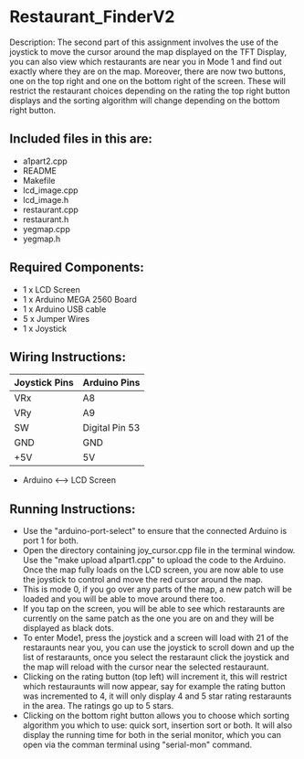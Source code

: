 # Restaurant_FinderV2
Description: The second part of this assignment involves the use of the joystick to move the cursor around the map displayed on the TFT Display, you can also view which restaurants are near you in Mode 1 and find out exactly where they are on the map. Moreover, there are now two buttons, one on the top right and one on the bottom right of the screen. These will restrict the restaurant choices depending on the rating the top right button displays and the sorting algorithm will change depending on the bottom right button.

Included files in this are:
-----------------------------
- a1part2.cpp
- README
- Makefile
- lcd_image.cpp
- lcd_image.h
- restaurant.cpp
- restaurant.h
- yegmap.cpp
- yegmap.h


Required Components:
--------------------
- 1 x LCD Screen
- 1 x Arduino MEGA 2560 Board
- 1 x Arduino USB cable
- 5 x Jumper Wires
- 1 x Joystick 

Wiring Instructions:
-------------------------

| Joystick Pins | Arduino Pins |
| ------------ | ------------ |
| VRx | A8 |
| VRy | A9 |
| SW  | Digital Pin 53|
| GND | GND |
| +5V | 5V |

- Arduino <--> LCD Screen


Running Instructions:
-----------------------
- Use the "arduino-port-select" to ensure that the connected Arduino is port 1 for both.
- Open the directory containing joy_cursor.cpp file in the terminal window. Use the "make upload a1part1.cpp" to upload the code to the Arduino. Once the map fully loads on the LCD screen, you are now able to use the joystick to control and move the red cursor around the map.
- This is mode 0, if you go over any parts of the map, a new patch will be loaded and you will be able to move around there too.
- If you tap on the screen, you will be able to see which restaraunts are currently on the same patch as the one you are on and they will be 
displayed as black dots.
- To enter Mode1, press the joystick and a screen will load with 21 of the restaraunts near you, you can use the joystick to scroll down and up the list of restaraunts, once you select the restaraunt click the joystick and the map will reload with the cursor near the selected restauraunt.
 - Clicking on the rating button (top left) will increment it, this will restrict which restauraunts will now appear, say for example the rating button was incremented to 4, it will only display 4 and 5 star rating restaraunts in the area. The ratings go up to 5 stars.
 - Clicking on the bottom right button allows you to choose which sorting algorithm you which to use: quick sort, insertion sort or both. It will also display the running time for both in the serial monitor, which you can open via the comman terminal using "serial-mon" command.


